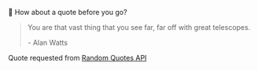 📣 How about a quote before you go?

> You are that vast thing that you see far, far off with great telescopes.
>
> <p>- Alan Watts</p>

Quote requested from [Random Quotes API](https://github.com/lukePeavey/quotable)
